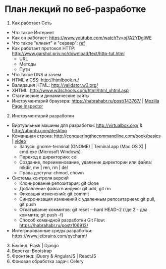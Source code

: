 # План лекций по веб-разработке

1. Как работает Сеть
  * Что такое Интернет
  * Как он работает: https://www.youtube.com/watch?v=oj7A2YDgIWE
  * Что такое "клиент" и "сервер": [ref](https://ru.wikipedia.org/wiki/%D0%9A%D0%BB%D0%B8%D0%B5%D0%BD%D1%82-%D1%81%D0%B5%D1%80%D0%B2%D0%B5%D1%80)
  * Как работает протокол HTTP: http://www.garshol.priv.no/download/text/http-tut.html
    * URL
    * Методы
    * Пути
  * Что такое DNS и зачем
  * HTML и CSS: http://htmlbook.ru/
  * Валидация HTML: http://validator.w3.org/
  * XHTML: http://www.w3schools.com/html/html_xhtml.asp
  * Статические и динамические сайты
  * Инструментарий браузера: https://habrahabr.ru/post/143767/ | [Mozilla Page Inspector](https://developer.mozilla.org/ru/docs/Tools/Page_Inspector)
2. Инструментарий разработки
  * Виртуальные машины для разработки: http://virtualbox.org/ & http://ubuntu.com/desktop
  * Командная строка: http://conqueringthecommandline.com/book/basics | [video](https://www.youtube.com/watch?v=KVH3dMWefWE)
    * Запуск: gnome-terminal (GNOME) | Teminal.app (Mac OS X) | cmd.exe (Microsoft Windows)
    * Переход в директорию: cd
    * Создание, переименование, удаление директории или файла: mkdir, mv | ren, rm | del
    * Права доступа: chmod, chown
  * Системы контроля версий
    * Клонирование репозитария: git clone
    * Добавление файла в индекс: git add, git rm
    * Фиксация изменений: git commit
    * Синхронизация изменений с удаленным репозитарием: git pull, git push
    * Откатывание коммитов: git reset --hard HEAD~2 (где 2 - два коммита; git push -f)
    * Способ командной разработки Git Flow: https://habrahabr.ru/post/106912/
  * Интегрированные среды разработки: https://www.jetbrains.com/pycharm/
3. Бэкэнд: Flask | Django
4. Верстка: Bootstrap
5. Фронтэнд: jQuery & AngularJS | ReactJS
6. Фоновая обработка задач: Celery
